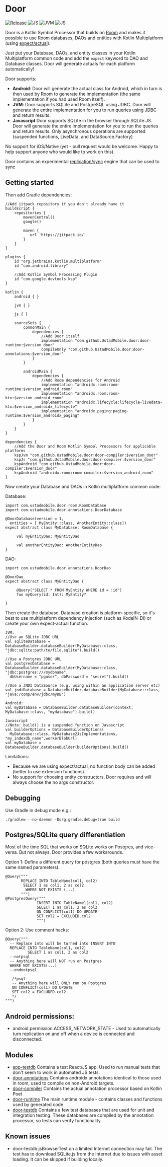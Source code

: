 # Door

[![Release](https://jitpack.io/v/UstadMobile/door.svg)](https://jitpack.io/#UstadMobile/door)
![JS](https://img.shields.io/badge/platform-android-orange)
![JVM](https://img.shields.io/badge/platform-jvm-orange)
![JS](https://img.shields.io/badge/platform-js-orange)

Door is a Kotlin Symbol Processor that builds on [Room](https://developer.android.com/training/data-storage/room) and makes
it possible to use Room databases, DAOs and entities with Kotlin Multiplatform (using [expect/actual](https://kotlinlang.org/docs/multiplatform-connect-to-apis.html)).

Just put your Database, DAOs, and entity classes in your Kotlin Multiplatform common code and add the ```expect``` keyword to
DAO and Database classes. 
Door will generate actuals for each platform automatically!

Door supports:
* **Android**: Door will generate the actual class for Android, which in turn is then used by Room to generate the 
implementation (the same implementation if you had used Room itself).
* **JVM**: Door supports SQLite and PostgreSQL using JDBC. Door will generate the entire implementation for you to run 
queries using JDBC and return results.
* **Javascript** Door supports SQLite in the browser through SQLite.JS. Door will generate the entire implementation for
you to run the queries and return results. Only asynchronous operations are supported (suspended functions, LiveData, 
and DataSource.Factory)

No support for iOS/Native (yet - pull request would be welcome. Happy to help support anyone who would like to work on 
this).

Door contains an experimental [replication/sync](README-REPLICATION.md) engine that can be used to sync 


## Getting started

Then add Gradle dependencies:
```
//Add jitpack repository if you don't already have it
buildscript {
    repositories {
        mavenCentral()
        google()
        
        maven {
           url 'https://jitpack.io/'
        }
    }
}

plugins {
    id "org.jetbrains.kotlin.multiplatform"
    id "com.android.library"
    
    //Add Kotlin Symbol Processing Plugin
    id "com.google.devtools.ksp"
}

kotlin {
    android { }

    jvm { }
    
    js { }
    
    sourceSets {
        commonMain {
            dependencies {
                //Add Door itself
                implementation "com.github.UstadMobile.door:door-runtime:$version_door"
                compileOnly "com.github.UstadMobile.door:door-annotations:$version_door"
            }
        }
        
        androidMain {
            dependencies {
                //Add Room dependencies for Android
                implementation "androidx.room:room-runtime:$version_android_room"
                implementation "androidx.room:room-ktx:$version_android_room"
                implementation "androidx.lifecycle:lifecycle-livedata-ktx:$version_androidx_lifecycle"
                implementation "androidx.paging:paging-runtime:$version_androidx_paging"
            }
        }
    }
}

dependencies {
    //Add the Door and Room Kotlin Symbol Processors for applicable platforms
    kspJvm "com.github.UstadMobile.door:door-compiler:$version_door"
    kspJs "com.github.UstadMobile.door:door-compiler:$version_door"
    kspAndroid "com.github.UstadMobile.door:door-compiler:$version_door"
    kspAndroid "androidx.room:room-compiler:$version_android_room"
}
```

Now create your Database and DAOs in Kotlin multiplatform common code:

Database:
```
import com.ustadmobile.door.room.RoomDatabase
import com.ustadmobile.door.annotations.DoorDatabase

@DoorDatabase(version = 1, 
  entities = [ MyEntity::class, AnotherEntity::class])
expect abstract class MyDatabase: RoomDatabase {
     
     val myEntityDao: MyEntityDao
     
     val anotherEntityDao: AnotherEntityDao 
}
```

DAO:
```
import com.ustadmobile.door.annotations.DoorDao

@DoorDao
expect abstract class MyEntityDao {
     
     @Query("SELECT * FROM MyEntity WHERE id = :id")
     fun myQuery(id: Int): MyEntity?
     
}
```

Then create the database. Database creation is platform-specific, so it's best to use multiplatform dependency injection
(such as KodeIN-DI) or create your own expect-actual function.

```
JVM: 
//Use an SQLite JDBC URL 
val sqliteDatabase = DatabaseBuilder.databaseBuilder(MyDatabase::class, "jdbc:sqlite:path/to/file.sqlite").build()

//Use a Postgres JDBC URL
val postgresDatabase = DatabaseBuilder.databaseBuilder(MyDatabase::class, "jdbc:postgres:///mydbname", 
  dbUsername = "pguser", dbPassword = "secret").build()

//Use a JNDI DataSource (e.g. using within an application server etc)
val jndiDatabase = DatabaseBuilder.databaseBuilder(MyDatabase::class, "java:/comp/env/jdbc/myDB")

Android:
val myDatabase = DatabaseBuilder.databaseBuilder(context, MyDatabase::class, "mydatabase").build()

Javascript 
//Note: build() is a suspended function on Javascript
val builderOptions = DatabaseBuilderOptions(
  MyDatabase::class, MyDatabase2JsImplementations, "my_indexdb_name",workerBlobUrl)
val myDatabase = DatabaseBuilder.databaseBuilder(builderOptions).build() 

```

Limitations:
* Because we are using expect/actual, no function body can be added (better to use extension functions).
* No support for choosing entity constructors. Door requires and will always choose the no args constructor.

## Debugging
Use Gradle in debug mode e.g.:
```
./gradlew --no-daemon -Dorg.gradle.debug=true build
```

## Postgres/SQLite query differentiation

Most of the time SQL that works on SQLite works on Postgres, and vice-versa. But not always. Door provides a few 
workarounds.

Option 1: Define a different query for postgres (both queries must have the same named parameters).
```
@Query("""
       REPLACE INTO TableName(col1, col2) 
        SELECT 1 as col1, 2 as col2
         WHERE NOT EXISTS (...)
       """)
@PostgresQuery("""
              INSERT INTO TableName1(col1, col2)
              SELECT 1 as col1, 2 as col2
              ON CONFLICT(col1) DO UPDATE
              SET col2 = EXCLUDED.col2
              """)     
```

Option 2: Use comment hacks:
```
@Query("""
  -- Replace into will be turned into INSERT INTO 
  REPLACE INTO TableName(col1, col2)
          SELECT 1 as col1, 2 as col2
  --notpsql
  -- Anything here will NOT run on Postgres
  WHERE NOT EXISTS(...)
  --endnotpsql
  
   /*psql 
   -- Anything here will ONLY run on Postgres
   ON CONFLICT(col1) DO UPDATE
   SET col2 = EXCLUDED.col2  
   */
""")
```


## Android permissions:

* android.permission.ACCESS_NETWORK_STATE - Used to automatically turn replication on and off when a device is 
  connected and disconnected.

## Modules

* [app-testdb](app-testdb/) Contains a test React/JS app. Used to run manual tests that don't seem to work in automated
JS tests.
* [door-annotations](door-annotations/) Contains androidx annotations identical to those used in room,
used to compile on non-Android targets.
* [door-compiler](door-compiler/) Contains the actual annotation processor based on Kotlin Poet
* [door-runtime](door-runtime/) The main runtime module - contains classes and functions used by generated
code
* [door-testdb](door-testdb/) Contains a few test databases that are used for unit and integration testing. These 
databases are compiled by the annotation processor, so tests can verify functionality.

## Known issues

* door-testdb:jsBrowserTest on a limited Internet connection may fail. The test has to download SQLite.js
from the Internet due to issues with asset loading. It can be skipped if building locally.
